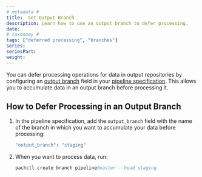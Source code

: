 ```yaml
---
# metadata # 
title:  Set Output Branch
description: Learn how to use an output branch to defer processing.
date: 
# taxonomy #
tags: ["deferred processing", "branches"]
series:
seriesPart:
weight: 
---
```


You can defer processing operations for data in output repositories by configuring an [output branch](/{{%release%}}/build-dags/pipeline-spec/output-branch) field in your [pipeline specification](/{{%release%}}/build-dags/pipeline-spec). This allows you to accumulate data in an output branch before processing it. 

## How to Defer Processing in an Output Branch


1. In the pipeline specification, add the `output_branch` field with
   the name of the branch in which you want to accumulate your data
   before processing:

   ```s
   "output_branch": "staging"
   ```

2. When you want to process data, run:

   ```s
   pachctl create branch pipeline@master --head staging
   ```